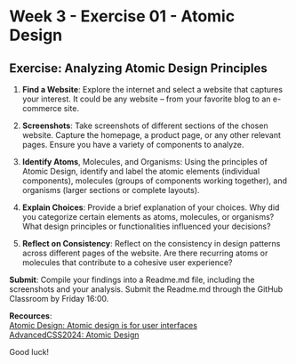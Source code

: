# Week 3 - Exercise 01 - Atomic Design

## Exercise: Analyzing Atomic Design Principles

1. **Find a Website**: Explore the internet and select a website that captures your interest. It could be any website – from your favorite blog to an e-commerce site.

2. **Screenshots**: Take screenshots of different sections of the chosen website. Capture the homepage, a product page, or any other relevant pages. Ensure you have a variety of components to analyze.

3. **Identify Atoms**, Molecules, and Organisms: Using the principles of Atomic Design, identify and label the atomic elements (individual components), molecules (groups of components working together), and organisms (larger sections or complete layouts).

4. **Explain Choices**: Provide a brief explanation of your choices. Why did you categorize certain elements as atoms, molecules, or organisms? What design principles or functionalities influenced your decisions?

5. **Reflect on Consistency**: Reflect on the consistency in design patterns across different pages of the website. Are there recurring atoms or molecules that contribute to a cohesive user experience?

**Submit**: Compile your findings into a Readme.md file, including the screenshots and your analysis. Submit the Readme.md through the GitHub Classroom by Friday 16:00.

**Recources**:  
[Atomic Design: Atomic design is for user interfaces](https://atomicdesign.bradfrost.com/chapter-2/#atomic-design-is-for-user-interfaces)  
[AdvancedCSS2024: Atomic Design](https://incredible-pie-c7721f.netlify.app/week3/atomicdesign/)



Good luck! 

